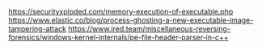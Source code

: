 https://securityxploded.com/memory-execution-of-executable.php
https://www.elastic.co/blog/process-ghosting-a-new-executable-image-tampering-attack
https://www.ired.team/miscellaneous-reversing-forensics/windows-kernel-internals/pe-file-header-parser-in-c++
